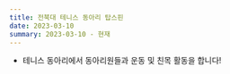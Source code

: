 ```yaml
---
title: 전북대 테니스 동아리 탑스핀
date: 2023-03-10
summary: 2023-03-10 - 현재
---
```



- 테니스 동아리에서 동아리원들과 운동 및 친목 활동을 합니다!